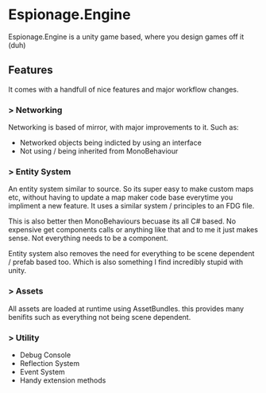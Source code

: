 # Espionage.Engine
Espionage.Engine is a unity game based, where you design games off it (duh)
 
## Features
It comes with a handfull of nice features and major workflow changes.
 
### > Networking
Networking is based of mirror, with major improvements to it.
Such as:
- Networked objects being indicted by using an interface
- Not using / being inherited from MonoBehaviour

### > Entity System
An entity system similar to source. So its super easy to make custom maps etc, without having to update a map maker code base everytime you impliment a new feature. It uses a similar system / principles to an FDG file.

This is also better then MonoBehaviours becuase its all C# based. No expensive get components calls or anything like that and to me it just makes sense. Not everything needs to be a component.

Entity system also removes the need for everything to be scene dependent / prefab based too. Which is also something I find incredibly stupid with unity.

### > Assets
All assets are loaded at runtime using AssetBundles. this provides many benifits such as everything not being scene dependent.
 
### > Utility
- Debug Console
- Reflection System
- Event System
- Handy extension methods
